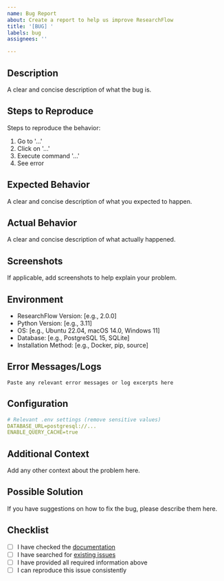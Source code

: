 ```yaml
---
name: Bug Report
about: Create a report to help us improve ResearchFlow
title: '[BUG] '
labels: bug
assignees: ''

---
```


## Description
A clear and concise description of what the bug is.

## Steps to Reproduce
Steps to reproduce the behavior:
1. Go to '...'
2. Click on '...'
3. Execute command '...'
4. See error

## Expected Behavior
A clear and concise description of what you expected to happen.

## Actual Behavior
A clear and concise description of what actually happened.

## Screenshots
If applicable, add screenshots to help explain your problem.

## Environment
- ResearchFlow Version: [e.g., 2.0.0]
- Python Version: [e.g., 3.11]
- OS: [e.g., Ubuntu 22.04, macOS 14.0, Windows 11]
- Database: [e.g., PostgreSQL 15, SQLite]
- Installation Method: [e.g., Docker, pip, source]

## Error Messages/Logs
```
Paste any relevant error messages or log excerpts here
```

## Configuration
```yaml
# Relevant .env settings (remove sensitive values)
DATABASE_URL=postgresql://...
ENABLE_QUERY_CACHE=true
```

## Additional Context
Add any other context about the problem here.

## Possible Solution
If you have suggestions on how to fix the bug, please describe them here.

## Checklist
- [ ] I have checked the [documentation](https://github.com/yourusername/researchflow/tree/main/docs)
- [ ] I have searched for [existing issues](https://github.com/yourusername/researchflow/issues)
- [ ] I have provided all required information above
- [ ] I can reproduce this issue consistently
